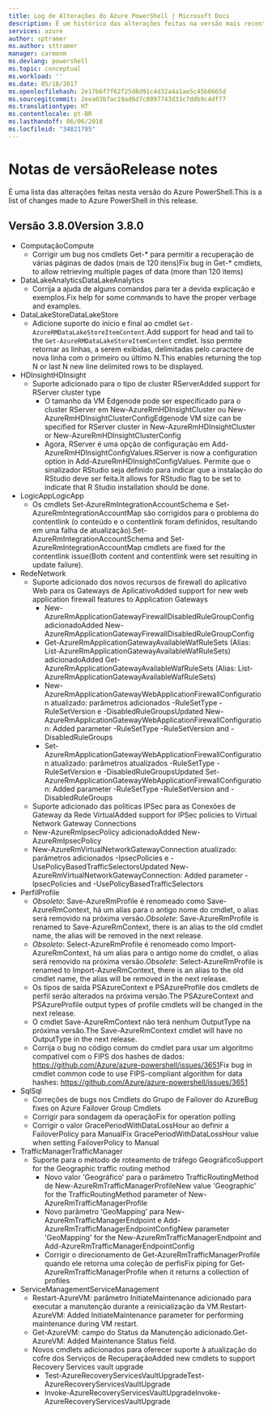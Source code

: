 ```yaml
---
title: Log de Alterações do Azure PowerShell | Microsoft Docs
description: É um histórico das alterações feitas na versão mais recente do Azure PowerShell.
services: azure
author: sptramer
ms.author: sttramer
manager: carmonm
ms.devlang: powershell
ms.topic: conceptual
ms.workload: ''
ms.date: 05/18/2017
ms.openlocfilehash: 2e17b6f7f62f25d8d91c4d32a4a1ae5c45b8665d
ms.sourcegitcommit: 2eea03b7ac19ad6d7c8097743d33c7ddb9c4df77
ms.translationtype: HT
ms.contentlocale: pt-BR
ms.lasthandoff: 06/06/2018
ms.locfileid: "34821795"
---
```

# <a name="release-notes"></a><span data-ttu-id="06870-103">Notas de versão</span><span class="sxs-lookup"><span data-stu-id="06870-103">Release notes</span></span>

<span data-ttu-id="06870-104">É uma lista das alterações feitas nesta versão do Azure PowerShell.</span><span class="sxs-lookup"><span data-stu-id="06870-104">This is a list of changes made to Azure PowerShell in this release.</span></span>

## <a name="version-380"></a><span data-ttu-id="06870-105">Versão 3.8.0</span><span class="sxs-lookup"><span data-stu-id="06870-105">Version 3.8.0</span></span>
* <span data-ttu-id="06870-106">Computação</span><span class="sxs-lookup"><span data-stu-id="06870-106">Compute</span></span>
  - <span data-ttu-id="06870-107">Corrigir um bug nos cmdlets Get-\* para permitir a recuperação de várias páginas de dados (mais de 120 itens)</span><span class="sxs-lookup"><span data-stu-id="06870-107">Fix bug in Get-\* cmdlets, to allow retrieving multiple pages of data (more than 120 items)</span></span>
* <span data-ttu-id="06870-108">DataLakeAnalytics</span><span class="sxs-lookup"><span data-stu-id="06870-108">DataLakeAnalytics</span></span>
  - <span data-ttu-id="06870-109">Corrija a ajuda de alguns comandos para ter a devida explicação e exemplos.</span><span class="sxs-lookup"><span data-stu-id="06870-109">Fix help for some commands to have the proper verbage and examples.</span></span>
* <span data-ttu-id="06870-110">DataLakeStore</span><span class="sxs-lookup"><span data-stu-id="06870-110">DataLakeStore</span></span>
  - <span data-ttu-id="06870-111">Adicione suporte do início e final ao cmdlet `Get-AzureRMDataLakeStoreItemContent`.</span><span class="sxs-lookup"><span data-stu-id="06870-111">Add support for head and tail to the `Get-AzureRMDataLakeStoreItemContent` cmdlet.</span></span> <span data-ttu-id="06870-112">Isso permite retornar as linhas, a serem exibidas, delimitadas pelo caractere de nova linha com o primeiro ou último N.</span><span class="sxs-lookup"><span data-stu-id="06870-112">This enables returning the top N or last N new line delimited rows to be displayed.</span></span>
* <span data-ttu-id="06870-113">HDInsight</span><span class="sxs-lookup"><span data-stu-id="06870-113">HDInsight</span></span>
  - <span data-ttu-id="06870-114">Suporte adicionado para o tipo de cluster RServer</span><span class="sxs-lookup"><span data-stu-id="06870-114">Added support for RServer cluster type</span></span>
    + <span data-ttu-id="06870-115">O tamanho da VM Edgenode pode ser especificado para o cluster RServer em New-AzureRmHDInsightCluster ou New-AzureRmHDInsightClusterConfig</span><span class="sxs-lookup"><span data-stu-id="06870-115">Edgenode VM size can be specified for RServer cluster in New-AzureRmHDInsightCluster or New-AzureRmHDInsightClusterConfig</span></span>
    + <span data-ttu-id="06870-116">Agora, RServer é uma opção de configuração em Add-AzureRmHDInsightConfigValues.</span><span class="sxs-lookup"><span data-stu-id="06870-116">RServer is now a configuration option in Add-AzureRmHDInsightConfigValues.</span></span> <span data-ttu-id="06870-117">Permite que o sinalizador RStudio seja definido para indicar que a instalação do RStudio deve ser feita.</span><span class="sxs-lookup"><span data-stu-id="06870-117">It allows for RStudio flag to be set to indicate that R Studio installation should be done.</span></span>
* <span data-ttu-id="06870-118">LogicApp</span><span class="sxs-lookup"><span data-stu-id="06870-118">LogicApp</span></span>
  - <span data-ttu-id="06870-119">Os cmdlets Set-AzureRmIntegrationAccountSchema e Set-AzureRmIntegrationAccountMap são corrigidos para o problema do contentlink (o conteúdo e o contentlink foram definidos, resultando em uma falha de atualização).</span><span class="sxs-lookup"><span data-stu-id="06870-119">Set-AzureRmIntegrationAccountSchema and Set-AzureRmIntegrationAccountMap cmdlets are fixed for the contentlink issue(Both content and contentlink were set resulting in update failure).</span></span>
* <span data-ttu-id="06870-120">Rede</span><span class="sxs-lookup"><span data-stu-id="06870-120">Network</span></span>
  - <span data-ttu-id="06870-121">Suporte adicionado dos novos recursos de firewall do aplicativo Web para os Gateways de Aplicativo</span><span class="sxs-lookup"><span data-stu-id="06870-121">Added support for new web application firewall features to Application Gateways</span></span>
    + <span data-ttu-id="06870-122">New-AzureRmApplicationGatewayFirewallDisabledRuleGroupConfig adicionado</span><span class="sxs-lookup"><span data-stu-id="06870-122">Added New-AzureRmApplicationGatewayFirewallDisabledRuleGroupConfig</span></span>
    + <span data-ttu-id="06870-123">Get-AzureRmApplicationGatewayAvailableWafRuleSets (Alias: List-AzureRmApplicationGatewayAvailableWafRuleSets) adicionado</span><span class="sxs-lookup"><span data-stu-id="06870-123">Added Get-AzureRmApplicationGatewayAvailableWafRuleSets (Alias: List-AzureRmApplicationGatewayAvailableWafRuleSets)</span></span>
    + <span data-ttu-id="06870-124">New-AzureRmApplicationGatewayWebApplicationFirewallConfiguration atualizado: parâmetros adicionados -RuleSetType -RuleSetVersion e -DisabledRuleGroups</span><span class="sxs-lookup"><span data-stu-id="06870-124">Updated New-AzureRmApplicationGatewayWebApplicationFirewallConfiguration: Added parameter -RuleSetType -RuleSetVersion and -DisabledRuleGroups</span></span>
    + <span data-ttu-id="06870-125">Set-AzureRmApplicationGatewayWebApplicationFirewallConfiguration atualizado: parâmetros atualizados -RuleSetType -RuleSetVersion e -DisabledRuleGroups</span><span class="sxs-lookup"><span data-stu-id="06870-125">Updated Set-AzureRmApplicationGatewayWebApplicationFirewallConfiguration: Added parameter -RuleSetType -RuleSetVersion and -DisabledRuleGroups</span></span>
  - <span data-ttu-id="06870-126">Suporte adicionado das políticas IPSec para as Conexões de Gateway da Rede Virtual</span><span class="sxs-lookup"><span data-stu-id="06870-126">Added support for IPSec policies to Virtual Network Gateway Connections</span></span>
  - <span data-ttu-id="06870-127">New-AzureRmIpsecPolicy adicionado</span><span class="sxs-lookup"><span data-stu-id="06870-127">Added New-AzureRmIpsecPolicy</span></span>
  - <span data-ttu-id="06870-128">New-AzureRmVirtualNetworkGatewayConnection atualizado: parâmetros adicionados -IpsecPolicies e -UsePolicyBasedTrafficSelectors</span><span class="sxs-lookup"><span data-stu-id="06870-128">Updated New-AzureRmVirtualNetworkGatewayConnection: Added parameter -IpsecPolicies and -UsePolicyBasedTrafficSelectors</span></span>
* <span data-ttu-id="06870-129">Perfil</span><span class="sxs-lookup"><span data-stu-id="06870-129">Profile</span></span>
  - <span data-ttu-id="06870-130">*Obsoleto*: Save-AzureRmProfile é renomeado como Save-AzureRmContext, há um alias para o antigo nome do cmdlet, o alias será removido na próxima versão.</span><span class="sxs-lookup"><span data-stu-id="06870-130">*Obsolete*: Save-AzureRmProfile is renamed to Save-AzureRmContext, there is an alias to the old cmdlet name, the alias will be removed in the next release.</span></span>
  - <span data-ttu-id="06870-131">*Obsoleto*: Select-AzureRmProfile é renomeado como Import-AzureRmContext, há um alias para o antigo nome do cmdlet, o alias será removido na próxima versão.</span><span class="sxs-lookup"><span data-stu-id="06870-131">*Obsolete*: Select-AzureRmProfile is renamed to Import-AzureRmContext, there is an alias to the old cmdlet name, the alias will be removed in the next release.</span></span>
  - <span data-ttu-id="06870-132">Os tipos de saída PSAzureContext e PSAzureProfile dos cmdlets de perfil serão alterados na próxima versão.</span><span class="sxs-lookup"><span data-stu-id="06870-132">The PSAzureContext and PSAzureProfile output types of profile cmdlets will be changed in the next release.</span></span>
  - <span data-ttu-id="06870-133">O cmdlet Save-AzureRmContext não terá nenhum OutputType na próxima versão.</span><span class="sxs-lookup"><span data-stu-id="06870-133">The Save-AzureRmContext cmdlet will have no OutputType in the next release.</span></span>
  - <span data-ttu-id="06870-134">Corrija o bug no código comum do cmdlet para usar um algoritmo compatível com o FIPS dos hashes de dados: https://github.com/Azure/azure-powershell/issues/3651</span><span class="sxs-lookup"><span data-stu-id="06870-134">Fix bug in cmdlet common code to use FIPS-compliant algorithm for data hashes: https://github.com/Azure/azure-powershell/issues/3651</span></span>
* <span data-ttu-id="06870-135">Sql</span><span class="sxs-lookup"><span data-stu-id="06870-135">Sql</span></span>
  - <span data-ttu-id="06870-136">Correções de bugs nos Cmdlets do Grupo de Failover do Azure</span><span class="sxs-lookup"><span data-stu-id="06870-136">Bug fixes on Azure Failover Group Cmdlets</span></span>
  - <span data-ttu-id="06870-137">Corrigir para sondagem da operação</span><span class="sxs-lookup"><span data-stu-id="06870-137">Fix for operation polling</span></span>
  - <span data-ttu-id="06870-138">Corrigir o valor GracePeriodWithDataLossHour ao definir a FailoverPolicy para Manual</span><span class="sxs-lookup"><span data-stu-id="06870-138">Fix GracePeriodWithDataLossHour value when setting FailoverPolicy to Manual</span></span>
* <span data-ttu-id="06870-139">TrafficManager</span><span class="sxs-lookup"><span data-stu-id="06870-139">TrafficManager</span></span>
  - <span data-ttu-id="06870-140">Suporte para o método de roteamento de tráfego Geográfico</span><span class="sxs-lookup"><span data-stu-id="06870-140">Support for the Geographic traffic routing method</span></span>
    + <span data-ttu-id="06870-141">Novo valor 'Geográfico' para o parâmetro TrafficRoutingMethod de New-AzureRmTrafficManagerProfile</span><span class="sxs-lookup"><span data-stu-id="06870-141">New value 'Geographic' for the TrafficRoutingMethod parameter of New-AzureRmTrafficManagerProfile</span></span>
    + <span data-ttu-id="06870-142">Novo parâmetro ‘GeoMapping’ para New-AzureRmTrafficManagerEndpoint e Add-AzureRmTrafficManagerEndpointConfig</span><span class="sxs-lookup"><span data-stu-id="06870-142">New parameter 'GeoMapping' for the New-AzureRmTrafficManagerEndpoint and Add-AzureRmTrafficManagerEndpointConfig</span></span>
    + <span data-ttu-id="06870-143">Corrigir o direcionamento de Get-AzureRmTrafficManagerProfile quando ele retorna uma coleção de perfis</span><span class="sxs-lookup"><span data-stu-id="06870-143">Fix piping for Get-AzureRmTrafficManagerProfile when it returns a collection of profiles</span></span>
* <span data-ttu-id="06870-144">ServiceManagement</span><span class="sxs-lookup"><span data-stu-id="06870-144">ServiceManagement</span></span>
  - <span data-ttu-id="06870-145">Restart-AzureVM: parâmetro InitiateMaintenance adicionado para executar a manutenção durante a reinicialização da VM.</span><span class="sxs-lookup"><span data-stu-id="06870-145">Restart-AzureVM: Added InitiateMaintenance parameter for performing maintenance during VM restart.</span></span>
  - <span data-ttu-id="06870-146">Get-AzureVM: campo do Status da Manutenção adicionado.</span><span class="sxs-lookup"><span data-stu-id="06870-146">Get-AzureVM: Added Maintenance Status field.</span></span>
  - <span data-ttu-id="06870-147">Novos cmdlets adicionados para oferecer suporte à atualização do cofre dos Serviços de Recuperação</span><span class="sxs-lookup"><span data-stu-id="06870-147">Added new cmdlets to support Recovery Services vault upgrade</span></span>
    + <span data-ttu-id="06870-148">Test-AzureRecoveryServicesVaultUpgrade</span><span class="sxs-lookup"><span data-stu-id="06870-148">Test-AzureRecoveryServicesVaultUpgrade</span></span>
    + <span data-ttu-id="06870-149">Invoke-AzureRecoveryServicesVaultUpgrade</span><span class="sxs-lookup"><span data-stu-id="06870-149">Invoke-AzureRecoveryServicesVaultUpgrade</span></span>
